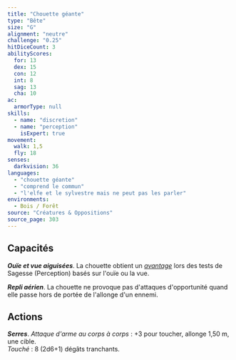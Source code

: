 ```yaml
---
title: "Chouette géante"
type: "Bête"
size: "G"
alignment: "neutre"
challenge: "0.25"
hitDiceCount: 3
abilityScores:
  for: 13
  dex: 15
  con: 12
  int: 8
  sag: 13
  cha: 10
ac: 
  armorType: null
skills: 
  - name: "discretion"
  - name: "perception"
    isExpert: true
movement: 
  walk: 1,5
  fly: 18
senses: 
  darkvision: 36
languages: 
  - "chouette géante"
  - "comprend le commun"
  - "l'elfe et le sylvestre mais ne peut pas les parler"
environments:
  - Bois / Forêt
source: "Créatures & Oppositions"
source_page: 303
---
```

## Capacités
_**Ouïe et vue aiguisées**_. La chouette obtient un [_avantage_](/utiliser-les-caracteristiques/#avantage-et-desavantage) lors des tests de Sagesse (Perception) basés sur l'ouïe ou la vue.

_**Repli aérien**_. La chouette ne provoque pas d'attaques d'opportunité quand elle passe hors de portée de l'allonge d'un ennemi.

## Actions
_**Serres**_. _Attaque d'arme au corps à corps_ : +3 pour toucher, allonge 1,50 m, une cible.  
_Touché_ : 8 (2d6+1) dégâts tranchants.
